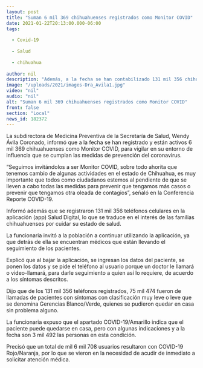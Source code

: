 ```yaml
---
layout: post
title: "Suman 6 mil 369 chihuahuenses registrados como Monitor COVID"
date: 2021-01-22T20:13:00.000-06:00
tags:
  
  - Covid-19
  
  - Salud
  
  - chihuahua
  
author: nil
description: "Además, a la fecha se han contabilizado 131 mil 356 chihuahuenses que a través de la app Salud Digital reciben asesoría o atención médica "
image: "/uploads/2021/images-Dra_Avila1.jpg"
video: "nil"
audio: "nil"
alt: "Suman 6 mil 369 chihuahuenses registrados como Monitor COVID"
front: false
section: "Local"
news_id: 182372
---
```


La subdirectora de Medicina Preventiva de la Secretaría de Salud, Wendy Ávila Coronado, informó que a la fecha se han registrado y están activos 6 mil 369 chihuahuenses como Monitor COVID, para vigilar en su entorno de influencia que se cumplan las medidas de prevención del coronavirus.

“Seguimos invitándolos a ser Monitor COVID, sobre todo ahorita que tenemos cambio de algunas actividades en el estado de Chihuahua, es muy importante que todos como ciudadanos estemos al pendiente de que se lleven a cabo todas las medidas para prevenir que tengamos más casos o prevenir que tengamos otra oleada de contagios”, señaló en la Conferencia Reporte COVID-19.

Informó además que se registraron 131 mil 356 teléfonos celulares en la aplicación (app) Salud Digital, lo que se traduce en el interés de las familias chihuahuenses por cuidar su estado de salud.

La funcionaria invitó a la población a continuar  utilizando la aplicación, ya que detrás de ella se encuentran médicos que están llevando el seguimiento de los pacientes.

Explicó que al bajar la aplicación, se ingresan los datos del paciente, se ponen los datos y se pide el teléfono al usuario porque un doctor le llamará o video-llamará, para darle seguimiento a quien así lo requiere, de acuerdo a los síntomas descritos.

Dijo que de los 131 mil 356 teléfonos registrados, 75 mil 474 fueron de llamadas de pacientes con síntomas con clasificación muy leve o leve que se denomina Gerencias Blanco/Verde, quienes se pudieron quedar en casa sin problema alguno.

La funcionaria expuso que el apartado COVID-19/Amarillo indica que el paciente puede quedarse en casa, pero con algunas indicaciones y a la fecha son 3 mil 492 las personas en esta condición.

Precisó que un total de mil 6 mil 708 usuarios resultaron con COVID-19 Rojo/Naranja, por lo que se vieron en la necesidad de acudir de inmediato a solicitar atención médica.